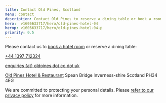 ```yaml
---
title: Contact Old Pines, Scotland
menu: contact
description: Contact Old Pines to reserve a dining table or book a room for your next vacation.
hero:  v1605633717/hero/old-pines-hotel-04
herop: v1605633717/hero/old-pines-hotel-04-p
priority: 0.5
---
```


Please contact us to [book a hotel room]([book]) or reserve a dining table:

<div class="vcard" itemscope="itemscope" itemtype="http://schema.org/Organization">

  <p><a href="tel:+44-1397-712324" class="icon phone tel" title="call us"><span itemprop="telephone">+44 1397 712324</span></a></p>

  <p><a href="[rootURL]contact/" class="icon email" title="send us an email"><span itemprop="email">enquiries {at} oldpines dot co dot uk</span></a></p>

  <p class="adr" itemprop="address" itemscope="itemscope" itemtype="http://schema.org/PostalAddress">
    <a href="[rootURL]" class="fn org url" title="oldpines.co.uk"><span itemprop="name">Old Pines Hotel &amp; Restaurant</a></span>
    <span class="street-address" itemprop="streetAddress">Spean Bridge</span>
    <span class="region" itemprop="addressRegion">Inverness-shire</span>
    <span class="country-name" itemprop="addressCountry">Scotland</span>
    <span class="postal-code" itemprop="postalCode">PH34 4EG</span>
  </p>

</div>


<form action="https://www.optimalworks.net/ws/enquiry/" method="post" class="validator" hidden>

  <p>Alternatively, please enter your details and we will contact you:</p>

  <div class="formgrid">

  <label for="name">name</label>
  <input type="text" id="name" name="name" autocomplete="name" value="" required="required" maxlength="50" />

  <label for="telephone">telephone</label>
  <input type="tel" id="telephone" name="telephone" autocomplete="tel" value="" minlength="6" maxlength="20" />

  <label for="email">email</label>
  <input type="email" id="email" name="email" autocomplete="email" value="" required="required" minlength="6" maxlength="80" />

  <label for="query">message</label>
  <textarea id="query" name="query" rows="3" cols="20" maxlength="500"></textarea>

  <p class="error">Sorry &ndash; an error occurred</p>

  <p class="submit">sending...</p>

  <button type="submit" name="submit" value="send">send</button>

  </div>

  <p class="posted">Thank you for your enquiry. We will contact you shortly.</p>

</form>

We are committed to protecting your personal details. Please [refer to our privacy policy]([root]privacy/) for more information.

